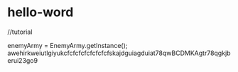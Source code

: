 # hello-word
//tutorial

enemyArmy = EnemyArmy.getInstance();
awehirkweiutlgiyukcfcfcfcfcfcfcfcfskajdguiagduiat78qwBCDMKAgtr78qgkjb erui23go9
